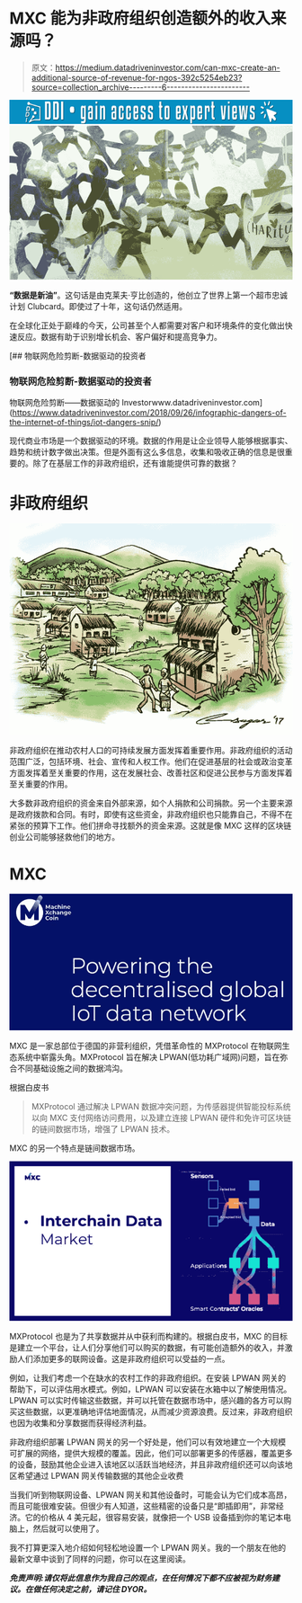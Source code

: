 # MXC 能为非政府组织创造额外的收入来源吗？

> 原文：<https://medium.datadriveninvestor.com/can-mxc-create-an-additional-source-of-revenue-for-ngos-392c5254eb23?source=collection_archive---------6----------------------->

[![](img/d8dda7df72effd10e778bf7967258f3b.png)](http://www.track.datadriveninvestor.com/1B9E)![](img/47be96fbc0e8950f93ee31bf52c05069.png)

**“数据是新油”**。这句话是由克莱夫·亨比创造的，他创立了世界上第一个超市忠诚计划 Clubcard。即使过了十年，这句话仍然适用。

在全球化正处于巅峰的今天，公司甚至个人都需要对客户和环境条件的变化做出快速反应。数据有助于识别增长机会、客户偏好和提高竞争力。

[](https://www.datadriveninvestor.com/2018/09/26/infographic-dangers-of-the-internet-of-things/iot-dangers-snip/) [## 物联网危险剪断-数据驱动的投资者

### 物联网危险剪断-数据驱动的投资者

物联网危险剪断——数据驱动的 Investorwww.datadriveninvestor.com](https://www.datadriveninvestor.com/2018/09/26/infographic-dangers-of-the-internet-of-things/iot-dangers-snip/) 

现代商业市场是一个数据驱动的环境。数据的作用是让企业领导人能够根据事实、趋势和统计数字做出决策。但是外面有这么多信息，收集和吸收正确的信息是很重要的。除了在基层工作的非政府组织，还有谁能提供可靠的数据？

# 非政府组织

![](img/665ca44ff8c038f1761ece45d15ac995.png)

非政府组织在推动农村人口的可持续发展方面发挥着重要作用。非政府组织的活动范围广泛，包括环境、社会、宣传和人权工作。他们在促进基层的社会或政治变革方面发挥着至关重要的作用，这在发展社会、改善社区和促进公民参与方面发挥着至关重要的作用。

大多数非政府组织的资金来自外部来源，如个人捐款和公司捐款。另一个主要来源是政府拨款和合同。有时，即使有这些资金，非政府组织也只能靠自己，不得不在紧张的预算下工作。他们拼命寻找额外的资金来源。这就是像 MXC 这样的区块链创业公司能够拯救他们的地方。

# MXC

![](img/b883401c9f81838bba66e427be1fae2b.png)

MXC 是一家总部位于德国的非营利组织，凭借革命性的 MXProtocol 在物联网生态系统中崭露头角。MXProtocol 旨在解决 LPWAN(低功耗广域网)问题，旨在弥合不同基础设施之间的数据鸿沟。

根据白皮书

> MXProtocol 通过解决 LPWAN 数据冲突问题，为传感器提供智能投标系统以向 MXC 支付网络访问费用，以及建立连接 LPWAN 硬件和免许可区块链的链间数据市场，增强了 LPWAN 技术。

MXC 的另一个特点是链间数据市场。

![](img/1fe2c8eea7a414e9c3cf111de92cf922.png)

MXProtocol 也是为了共享数据并从中获利而构建的。根据白皮书，MXC 的目标是建立一个平台，让人们分享他们可以购买的数据，有可能创造额外的收入，并激励人们添加更多的联网设备。这是非政府组织可以受益的一点。

例如，让我们考虑一个在缺水的农村工作的非政府组织。在安装 LPWAN 网关的帮助下，可以评估用水模式。例如，LPWAN 可以安装在水箱中以了解使用情况。LPWAN 可以实时传输这些数据，并可以托管在数据市场中，感兴趣的各方可以购买这些数据，以更准确地评估地面情况，从而减少资源浪费。反过来，非政府组织也因为收集和分享数据而获得经济利益。

非政府组织部署 LPWAN 网关的另一个好处是，他们可以有效地建立一个大规模可扩展的网络，提供大规模的覆盖。因此，他们可以部署更多的传感器，覆盖更多的设备，鼓励其他企业进入该地区以活跃当地经济，并且非政府组织还可以向该地区希望通过 LPWAN 网关传输数据的其他企业收费

当我们听到物联网设备、LPWAN 网关和其他设备时，可能会认为它们成本高昂，而且可能很难安装。但很少有人知道，这些精密的设备只是“即插即用”，非常经济。它的价格从 4 美元起，很容易安装，就像把一个 USB 设备插到你的笔记本电脑上，然后就可以使用了。

我不打算更深入地介绍如何轻松地设置一个 LPWAN 网关。我的一个朋友在他的最新文章中谈到了同样的问题，你可以在这里阅读。

***免责声明:请仅将此信息作为我自己的观点，在任何情况下都不应被视为财务建议。在做任何决定之前，请记住 DYOR。***